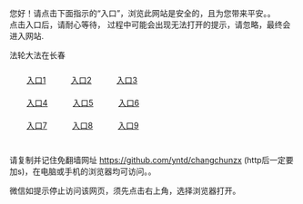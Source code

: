 您好！请点击下面指示的“入口”，浏览此网站是安全的，且为您带来平安。。 <br/>
点击入口后，请耐心等待， 过程中可能会出现无法打开的提示，请忽略，最终会进入网站. </br>

法轮大法在长春<br/>
<div style="padding:10px"><a style="margin:20px" target="_blank" href="https://dftyh8s0jxjs5.cloudfront.net/2Qpsp?pynmhqeu" id="ccLink1" rel="nofollow">入口1</a> <a target="_blank" style="margin:20px" href="https://d2bu6hdwzhr54n.cloudfront.net/2Qpsp?bzfvo" id="ccLink2" rel="nofollow">入口2</a> <a style="margin:20px" target="_blank" href="https://d354gcqmxszjbz.cloudfront.net/2Qpsp?evaqm" id="ccLink3" rel="nofollow">入口3</a></div>

<div style="padding:10px" ><a style="margin:20px" target="_blank" href="https://dftyh8s0jxjs5.cloudfront.net/2Qpsp?pynmhqeu" id="ccLink4" rel="nofollow">入口4</a> <a style="margin:20px" href="https://d2bu6hdwzhr54n.cloudfront.net/2Qpsp?bzfvo" target="_blank" id="ccLink5" rel="nofollow">入口5</a> <a style="margin:20px" href="https://d354gcqmxszjbz.cloudfront.net/2Qpsp?evaqm" target="_blank" id="ccLink6" rel="nofollow">入口6</a></div>

<div style="padding:10px"><a style="margin:20px" target="_blank" href="https://dftyh8s0jxjs5.cloudfront.net/2Qpsp?pynmhqeu" id="ccLink7" rel="nofollow">入口7</a> <a style="margin:20px" href="https://d2bu6hdwzhr54n.cloudfront.net/2Qpsp?bzfvo" target="_blank" id="ccLink8" rel="nofollow">入口8</a> <a style="margin:20px" target="_blank" href="https://d354gcqmxszjbz.cloudfront.net/2Qpsp?evaqm" id="ccLink9" rel="nofollow">入口9</a></div>

<br/>



请复制并记住免翻墙网址 https://github.com/yntd/changchunzx (http后一定要加s)，在电脑或手机的浏览器均可访问。。<br/>

微信如提示停止访问该网页，须先点击右上角，选择浏览器打开。
